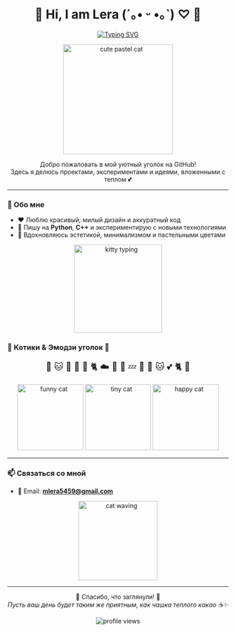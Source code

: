 <div align="center">

# 🌷 Hi, I am Lera (´｡• ᵕ •｡`) ♡ 🌷  

[![Typing SVG](https://readme-typing-svg.herokuapp.com?font=Comfortaa&size=24&duration=4000&pause=1000&color=F7A8B8&center=true&vCenter=true&width=500&lines=It+is+✨magic✨;Welcome+to+my+pastel+world+🌸;Let's+create+something+cute+🐾)](https://git.io/typing-svg)

<img src="https://media.giphy.com/media/v6aOjy0Qo1fIA/giphy.gif" width="250" alt="cute pastel cat"/>

Добро пожаловать в мой уютный уголок на GitHub!  
Здесь я делюсь проектами, экспериментами и идеями, вложенными с теплом 💕  

</div>

---

### 🌸 Обо мне
- ❤️ Люблю красивый, милый дизайн и аккуратный код  
- 🚀 Пишу на **Python**, **C++** и экспериментирую с новыми технологиями  
- 🎨 Вдохновляюсь эстетикой, минимализмом и пастельными цветами  

<div align="center">
  <img src="https://media.giphy.com/media/MC6eSuC3yypCU/giphy.gif" width="200" alt="kitty typing"/>
</div>


### 🐾 Котики & Эмодзи уголок 🐾

<p align="center" style="font-size:20px">
🌸 🐱 💖 🐾 🌷 🐈 ☁️ 🦄 🍓 💤 🐾 🌸 🐱 💕 🐈 🌷  
</p>

<div align="center">
  <img src="https://media.giphy.com/media/JIX9t2j0ZTN9S/giphy.gif" width="150" alt="funny cat"/>
  <img src="https://media.giphy.com/media/kfz7mZC5U8dI4/giphy.gif" width="150" alt="tiny cat"/>
  <img src="https://media.giphy.com/media/5VKbvrjxpVJCM/giphy.gif" width="150" alt="happy cat"/>
</div>

---

### 📫 Связаться со мной
- 📧 Email: **mlera5459@gmail.com**

<div align="center">
  <img src="https://media.giphy.com/media/MDJ9IbxxvDUQM/giphy.gif" width="180" alt="cat waving"/>
</div>

---

<div align="center">

🌷 Спасибо, что заглянули! 🌷  
_Пусть ваш день будет таким же приятным, как чашка теплого какао ☕✨_

<img src="https://komarev.com/ghpvc/?username=YOUR_USERNAME&style=flat-square&color=f7a8b8" alt="profile views"/>  

</div>
